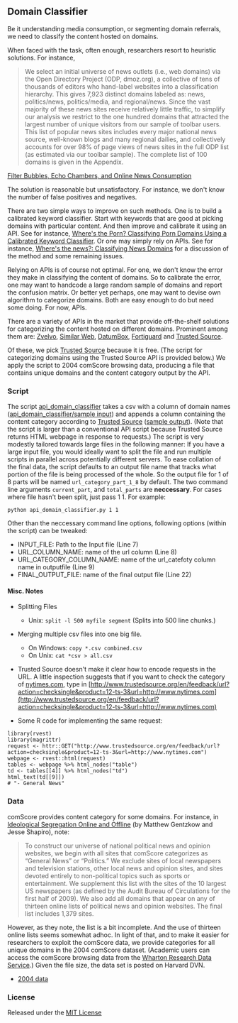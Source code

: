 ## Domain Classifier

Be it understanding media consumption, or segmenting domain referrals, we need to classify the content hosted on domains. 

When faced with the task, often enough, researchers resort to heuristic solutions. For instance, 

> We select an initial universe of news outlets (i.e., web domains) via the Open Directory Project (ODP, dmoz.org), a collective of tens of thousands of editors who hand-label websites into a classification hierarchy. This gives 7,923 distinct domains labeled as: news, politics/news, politics/media, and regional/news. Since the vast majority of these news sites receive relatively little traffic, to simplify our analysis we restrict to the one hundred domains that attracted the largest number of unique visitors from our sample of toolbar users. This list of popular news sites includes every major national news source, well-known blogs and many regional dailies, and collectively accounts for over 98% of page views of news sites in the full ODP list (as estimated via our toolbar sample). The complete list of 100 domains is given in the Appendix.

[Filter Bubbles, Echo Chambers, and Online News Consumption](https://5harad.com/papers/bubbles.pdf)

The solution is reasonable but unsatisfactory. For instance, we don't know the number of false positives and negatives. 

There are two simple ways to improve on such methods. One is to build a calibrated keyword classifier. Start with keywords that are good at picking domains with particular content. And then improve and calibrate it using an API. See for instance, [Where's the Porn? Classifying Porn Domains Using a Calibrated Keyword Classifier](http://gbytes.gsood.com/2015/07/23/wheres-the-porn-classifying-porn-domains-using-a-calibrated-keyword-classifier/). Or one may simply rely on APIs. See for instance, [Where's the news?: Classifying News Domains](http://gbytes.gsood.com/2015/07/23/wheres-the-news-classifying-news-domains/) for a discussion of the method and some remaining issues. 

Relying on APIs is of course not optimal. For one, we don't know the error they make in classifying the content of domains. So to calibrate the error, one may want to handcode a large random sample of domains and report the confusion matrix. Or better yet perhaps, one may want to devise own algorithm to categorize domains. Both are easy enough to do but need some doing. For now, APIs. 

There are a variety of APIs in the market that provide off-the-shelf solutions for categorizing the content hosted on different domains. Prominent among them are: [Zvelvo](https://zvelo.com/), [Similar Web](https://developer.similarweb.com/website_categorization_API), [DatumBox](http://www.datumbox.com/machine-learning-api/), [Fortiguard](http://www.fortiguard.com/static/webfiltering.html) and [Trusted Source](http://www.trustedsource.org/en/feedback/url).

Of these, we pick [Trusted Source](http://www.trustedsource.org/en/feedback/url) because it is free. (The script for categorizing domains using the Trusted Source API is provided below.) We apply the script to 2004 comScore browsing data, producing a file that contains unique domains and the content category output by the API. 

### Script

The script [api_domain_classifier](api_domain_classifier/api_domain_classifier.py) takes a csv with a column of domain names ([api_domain_classifier/sample input](sample_in.csv)) and appends a column containing the content category according to [Trusted Source](http://www.trustedsource.org/en/feedback/url) ([sample output](api_domain_classifier/sample_out.csv)). (Note that the script is larger than a conventional API script because Trusted Source returns HTML webpage in response to requests.) The script is very modestly tailored towards large files in the following manner: If you have a large input file, you would ideally want to split the file and run multiple scripts in parallel across potentially different servers. To ease collation of the final data, the script defaults to an output file name that tracks what portion of the file is being processed of the whole. So the output file for 1 of 8 parts will be named `url_category_part_1_8` by default. The two command line arguments `current_part`, and `total_parts` are **neccessary**. For cases where file hasn't been split, just pass 1 1. For example:
```
python api_domain_classifier.py 1 1  
```
Other than the neccessary command line options, following options (within the script) can be tweaked:  
* INPUT_FILE: Path to the Input file (Line 7)
* URL_COLUMN_NAME: name of the url column (Line 8)
* URL_CATEGORY_COLUMN_NAME: name of the url_catefoty column name in outputfile (Line 9)
* FINAL_OUTPUT_FILE: name of the final output file (Line 22)

#### Misc. Notes

* Splitting Files
	* Unix: `split -l 500 myfile segment` (Splits into 500 line chunks.)

* Merging multiple csv files into one big file.
	* On Windows: `copy *.csv combined.csv`
	* On Unix: `cat *csv > all.csv`

* Trusted Source doesn't make it clear how to encode requests in the URL. A little inspection suggests that if you want to check the category of [nytimes.com](http://www.nytimes.com), type in [http://www.trustedsource.org/en/feedback/url?action=checksingle&product=12-ts-3&url=http://www.nytimes.com](http://www.trustedsource.org/en/feedback/url?action=checksingle&product=12-ts-3&url=http://www.nytimes.com)

* Some R code for implementing the same request:

```{r}
library(rvest)
library(magrittr)
request <- httr::GET("http://www.trustedsource.org/en/feedback/url?action=checksingle&product=12-ts-3&url=http://www.nytimes.com")
webpage <- rvest::html(request)
tables <- webpage %>% html_nodes("table")
td <- tables[[4]] %>% html_nodes("td")
html_text(td[[9]])
# "- General News"
```

### Data

comScore provides content category for some domains. For instance, in [Ideological Segregation Online and Offline](http://www.nber.org/papers/w15916) (by Matthew Gentzkow and Jesse Shapiro), note:

> To construct our universe of national political news and opinion websites, we begin with all sites that comScore categorizes as “General News” or “Politics.” We exclude sites of local newspapers and television stations, other local news and opinion sites, and sites devoted entirely to non-political topics such as sports or entertainment. We supplement this list with the sites of the 10 largest US newspapers (as defined by the Audit Bureau of Circulations for the first half of 2009). We also add all domains that appear on any of thirteen online lists of political news and opinion websites. The final list includes 1,379 sites.

However, as they note, the list is a bit incomplete. And the use of thirteen online lists seems somewhat adhoc. In light of that, and to make it easier for researchers to exploit the comScore data, we provide categories for all unique domains in the 2004 comScore dataset. (Academic users can access the comScore browsing data from the [Wharton Research Data Service](https://wrds-web.wharton.upenn.edu/wrds/ds/comscore/index.cfm?).) Given the file size, the data set is posted on Harvard DVN.

* [2004 data](http://dx.doi.org/10.7910/DVN/BPS1OK)

### License

Released under the [MIT License](https://opensource.org/licenses/MIT)
